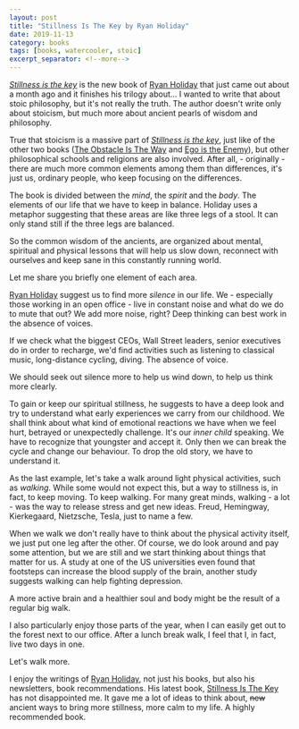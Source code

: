 ```yaml
---
layout: post
title: "Stillness Is The Key by Ryan Holiday"
date: 2019-11-13
category: books
tags: [books, watercooler, stoic]
excerpt_separator: <!--more-->
---
```

_[Stillness is the key](https://amzn.to/2JUtdKD)_ is the new book of [Ryan Holiday](https://ryanholiday.net/) that just came out about a month ago and it finishes his trilogy about... I wanted to write that about stoic philosophy, but it's not really the truth. The author doesn't write only about stoicism, but much more about ancient pearls of wisdom and philosophy.
<!--more-->

True that stoicism is a massive part of _[Stillness is the key](https://amzn.to/2JUtdKD)_, just like of the other two books ([The Obstacle Is The Way](http://sandordargo.com/blog/2019/05/30/the-obstacle-is-the-way) and [Ego is the Enemy](http://sandordargo.com/blog/2018/10/12/ego-is-the-enemy)), but other philosophical schools and religions are also involved. After all, - originally - there are much more common elements among them than differences, it's just us, ordinary people, who keep focusing on the differences.

The book is divided between the _mind_, the _spirit_ and the _body_. The elements of our life that we have to keep in balance. Holiday uses a metaphor suggesting that these areas are like three legs of a stool. It can only stand still if the three legs are balanced.

So the common wisdom of the ancients, are organized about mental, spiritual and physical lessons that will help us slow down, reconnect with ourselves and keep sane in this constantly running world.

Let me share you briefly one element of each area.

[Ryan Holiday](https://ryanholiday.net/) suggest us to find more _silence_ in our life. We - especially those working in an open office - live in constant noise and what do we do to mute that out? We add more noise, right? Deep thinking can best work in the absence of voices. 

If we check what the biggest CEOs, Wall Street leaders, senior executives do in order to recharge, we'd find activities such as listening to classical music, long-distance cycling, diving. The absence of voice.

We should seek out silence more to help us wind down, to help us think more clearly.

To gain or keep our spiritual stillness, he suggests to have a deep look and try to understand what early experiences we carry from our childhood. We shall think about what kind of emotional reactions we have when we feel hurt, betrayed or unexpectedly challenge. It's our _inner child_ speaking. We have to recognize that youngster and accept it. Only then we can break the cycle and change our behaviour. To drop the old story, we have to understand it.

As the last example, let's take a walk around light physical activities, such as _walking_. While some would not expect this, but a way to stillness is, in fact, to keep moving. To keep walking. For many great minds, walking - a lot - was the way to release stress and get new ideas. Freud, Hemingway, Kierkegaard, Nietzsche, Tesla, just to name a few.

When we walk we don't really have to think about the physical activity itself, we just put one leg after the other. Of course, we do look around and pay some attention, but we are still and we start thinking about things that matter for us. A study at one of the US universities even found that footsteps can increase the blood supply of the brain, another study suggests walking can help fighting depression.

A more active brain and a healthier soul and body might be the result of a regular big walk.

I also particularly enjoy those parts of the year, when I can easily get out to the forest next to our office. After a lunch break walk, I feel that I, in fact, live two days in one.

Let's walk more.

I enjoy the writings of [Ryan Holiday](https://ryanholiday.net/), not just his books, but also his newsletters, book recommendations. His latest book, [Stillness Is The Key](https://amzn.to/2JUtdKD) has not disappointed me. It gave me a lot of ideas to think about, <s>new</s> ancient ways to bring more stillness, more calm to my life. A highly recommended book.